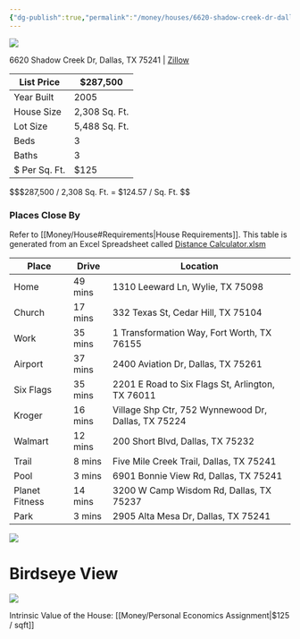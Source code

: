 ```yaml
---
{"dg-publish":true,"permalink":"/money/houses/6620-shadow-creek-dr-dallas-tx-75241/","created":"","updated":""}
---
```



![](https://photos.zillowstatic.com/fp/ca4d652e218b2d043bb10b74c7bd5a4b-cc_ft_1536.webp)

6620 Shadow Creek Dr, Dallas, TX 75241 | [Zillow](https://www.zillow.com/homedetails/6620-Shadow-Creek-Dr-Dallas-TX-75241/69670797_zpid/)

| List Price    | $287,500      |
| ------------- | ------------- |
| Year Built    | 2005          |
| House Size    | 2,308 Sq. Ft. |
| Lot Size      | 5,488 Sq. Ft. |
| Beds          | 3             |
| Baths         | 3             |
| $ Per Sq. Ft. | $125          | 

$$$287,500 / 2,308 Sq. Ft. = $124.57 / Sq. Ft. $$
### Places Close By

Refer to [[Money/House#Requirements\|House Requirements]]. This table is generated from an Excel Spreadsheet called [Distance Calculator.xlsm](https://mysite.aa.com/:x:/g/personal/242924_corpaa_aa_com/ER_MeYY2NpRKu4d_8jpX7F0BHR8-jNvp-Ub4d0WsozKI7A?e=Gt8F7W)

| Place          | Drive   | Location                                            |
|----------------|---------|-----------------------------------------------------|
| Home           | 49 mins | 1310 Leeward Ln, Wylie, TX 75098                    |
| Church         | 17 mins | 332 Texas St, Cedar Hill, TX 75104                  |
| Work           | 35 mins | 1 Transformation Way, Fort Worth, TX 76155          |
| Airport        | 37 mins | 2400 Aviation Dr, Dallas, TX 75261                  |
| Six Flags      | 35 mins | 2201 E Road to Six Flags St, Arlington, TX 76011    |
| Kroger         | 16 mins | Village Shp Ctr, 752 Wynnewood Dr, Dallas, TX 75224 |
| Walmart        | 12 mins | 200 Short Blvd, Dallas, TX 75232                    |
| Trail          | 8 mins  | Five Mile Creek Trail, Dallas, TX 75241             |
| Pool           | 3 mins  | 6901 Bonnie View Rd, Dallas, TX 75241               |
| Planet Fitness | 14 mins | 3200 W Camp Wisdom Rd, Dallas, TX 75237             |
| Park           | 3 mins  | 2905 Alta Mesa Dr, Dallas, TX 75241                 |

![](https://i.imgur.com/FSFyFVv.png)

# Birdseye View

![](https://i.imgur.com/JYG9Xqk.png)

Intrinsic Value of the House: [[Money/Personal Economics Assignment\|$125 / sqft]]